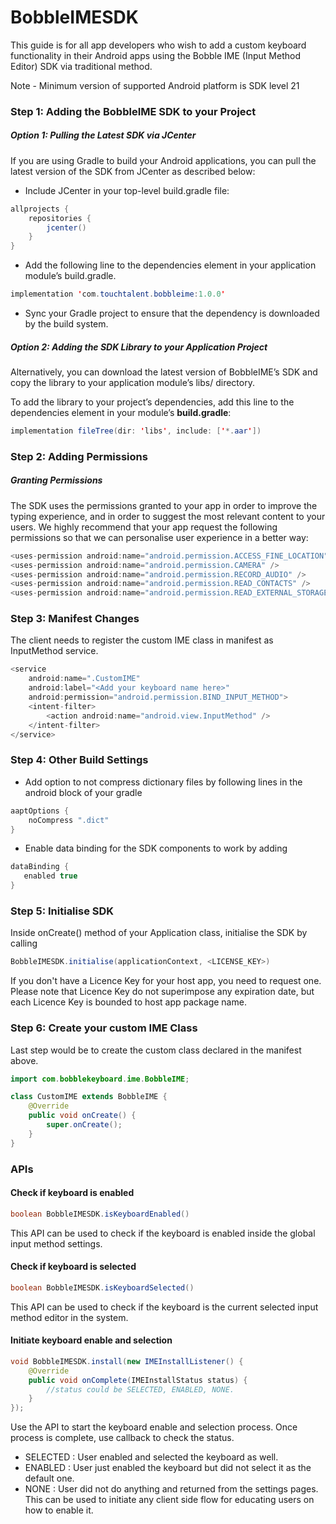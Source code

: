 
  
# BobbleIMESDK

This guide is for all app developers who wish to add a custom keyboard functionality in their Android apps using the Bobble IME (Input Method Editor) SDK via traditional method.

Note - Minimum version of supported Android platform is SDK level 21

### Step 1: Adding the BobbleIME SDK to your Project
##### Option 1: Pulling the Latest SDK via JCenter
If you are using Gradle to build your Android applications, you can pull the latest version of the SDK from JCenter as described below:

 - Include JCenter in your top-level build.gradle file:

```java
allprojects {
    repositories {
        jcenter()
    }
}
```
- Add the following line to the dependencies element in your application module’s build.gradle.

```java
implementation 'com.touchtalent.bobbleime:1.0.0'
```

- Sync your Gradle project to ensure that the dependency is downloaded by the build system.


##### Option 2: Adding the SDK Library to your Application Project

Alternatively, you can download the latest version of BobbleIME’s SDK and copy the library to your application module’s libs/ directory.

To add the library to your project’s dependencies, add this line to the dependencies element in your module’s <strong>build.gradle</strong>:

```java
implementation fileTree(dir: 'libs', include: ['*.aar'])
```


### Step 2: Adding Permissions
##### Granting Permissions

The SDK uses the permissions granted to your app in order to improve the typing experience, and in order to suggest the most relevant content to your users.
We highly recommend that your app request the following permissions so that we can personalise user experience in a better way:
```java
<uses-permission android:name="android.permission.ACCESS_FINE_LOCATION" />
<uses-permission android:name="android.permission.CAMERA" />
<uses-permission android:name="android.permission.RECORD_AUDIO" />
<uses-permission android:name="android.permission.READ_CONTACTS" />
<uses-permission android:name="android.permission.READ_EXTERNAL_STORAGE" />
```
    
    
### Step 3: Manifest Changes
The client needs to register the custom IME class in manifest as InputMethod service.

```java
<service
    android:name=".CustomIME"
    android:label="<Add your keyboard name here>"
    android:permission="android.permission.BIND_INPUT_METHOD">
    <intent-filter>
        <action android:name="android.view.InputMethod" />
    </intent-filter>
</service>
```

### Step 4: Other Build Settings
- Add option to not compress dictionary files by following lines in the android block of your gradle
```java
aaptOptions {
	noCompress ".dict"
}
```

- Enable data binding for the SDK components to work by adding 
```java
dataBinding {
   enabled true
}
```

### Step 5: Initialise SDK
Inside onCreate() method of your Application class, initialise the SDK by calling
```java
BobbleIMESDK.initialise(applicationContext, <LICENSE_KEY>) 
```
If you don't have a Licence Key for your host app, you need to request one. Please note that Licence Key do not superimpose any expiration date, but each Licence Key is bounded to host app package name.

### Step 6: Create your custom IME Class
Last step would be to create the custom class declared in the manifest above.
```java
import com.bobblekeyboard.ime.BobbleIME;

class CustomIME extends BobbleIME {
    @Override
    public void onCreate() {
        super.onCreate();
    }
}
```

### APIs

#### Check if keyboard is enabled
```java
boolean BobbleIMESDK.isKeyboardEnabled()
```
This API can be used to check if the keyboard is enabled inside the global input method settings.

#### Check if keyboard is selected
```java
boolean BobbleIMESDK.isKeyboardSelected()
```
This API can be used to check if the keyboard is the current selected input method editor in the system.

#### Initiate keyboard enable and selection
```java
void BobbleIMESDK.install(new IMEInstallListener() {
    @Override
    public void onComplete(IMEInstallStatus status) {
        //status could be SELECTED, ENABLED, NONE.
    }
});
```
Use the API to start the keyboard enable and selection process. Once process is complete, use callback to check the status.

 - SELECTED : User enabled and selected the keyboard as well.
 - ENABLED : User just enabled the keyboard but did not select it as the default one.
 - NONE : User did not do anything and returned from the settings pages. This can be used to initiate any client side flow for educating users on how to enable it.
